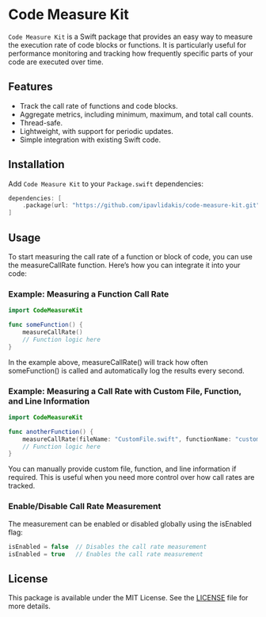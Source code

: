 # Code Measure Kit

`Code Measure Kit` is a Swift package that provides an easy way to measure the execution rate of code blocks or functions. It is particularly useful for performance monitoring and tracking how frequently specific parts of your code are executed over time.

## Features

- Track the call rate of functions and code blocks.
- Aggregate metrics, including minimum, maximum, and total call counts.
- Thread-safe.
- Lightweight, with support for periodic updates.
- Simple integration with existing Swift code.

## Installation

Add `Code Measure Kit` to your `Package.swift` dependencies:

```swift
dependencies: [
    .package(url: "https://github.com/ipavlidakis/code-measure-kit.git", from: "1.0.0")
]
```

## Usage

To start measuring the call rate of a function or block of code, you can use the measureCallRate function. Here’s how you can integrate it into your code:

### Example: Measuring a Function Call Rate

```swift
import CodeMeasureKit

func someFunction() {
    measureCallRate()
    // Function logic here
}
```

In the example above, measureCallRate() will track how often someFunction() is called and automatically log the results every second.

### Example: Measuring a Call Rate with Custom File, Function, and Line Information

```swift
import CodeMeasureKit

func anotherFunction() {
    measureCallRate(fileName: "CustomFile.swift", functionName: "customFunction", line: 42)
    // Function logic here
}
```

You can manually provide custom file, function, and line information if required. This is useful when you need more control over how call rates are tracked.

### Enable/Disable Call Rate Measurement

The measurement can be enabled or disabled globally using the isEnabled flag:

```swift
isEnabled = false  // Disables the call rate measurement
isEnabled = true   // Enables the call rate measurement
```

## License

This package is available under the MIT License. See the [LICENSE](LICENSE) file for more details.
